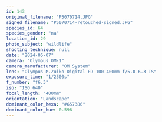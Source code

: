 ```yaml
---
id: 143
original_filename: "P5070714.JPG"
signed_filename: "P5070714-retouched-signed.JPG"
species_id: 64
species_gender: "na"
location_id: 29
photo_subject: "wildlife"
shooting_technique: null
date: "2024-05-07"
camera: "Olympus OM-1"
camera_manufacturer: "OM System"
lens: "Olympus M.Zuiko Digital ED 100-400mm f/5.0-6.3 IS"
exposure_time: "1/2500s"
f_number: "f6.3"
iso: "ISO 640"
focal_length: "400mm"
orientation: "Landscape"
dominant_color_hexa: "#657386"
dominant_color_hue: 0.596
---
```

